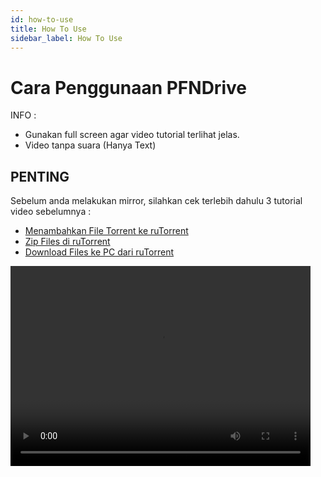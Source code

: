 ```yaml
---
id: how-to-use
title: How To Use
sidebar_label: How To Use
---
```


# Cara Penggunaan PFNDrive

INFO :
- Gunakan full screen agar video tutorial terlihat jelas.
- Video tanpa suara (Hanya Text)

## PENTING
Sebelum anda melakukan mirror, silahkan cek terlebih dahulu 3 tutorial video sebelumnya :
- [Menambahkan File Torrent ke ruTorrent](https://docs.premiumfast.net/video/rutorrent-menambahkan-file-torrent)
- [Zip Files di ruTorrent](https://docs.premiumfast.net/video/rutorrent-zip-files)
- [Download Files ke PC dari ruTorrent](https://docs.premiumfast.net/video/rutorrent-download-files-ke-pc)

<video width="480" height="320" controls>
  <source src="https://assets002.docs.premiumfast.net/video/cara-menggunakan-PFNDrive.mp4" type="video/mp4" />
</video>